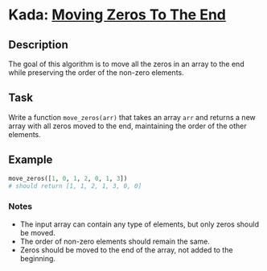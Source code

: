 # Kada: [Moving Zeros To The End](https://www.codewars.com/kata/52597aa56021e91c93000cb0)

## Description
The goal of this algorithm is to move all the zeros in an array to the end while preserving the order of the non-zero elements. 

## Task
Write a function `move_zeros(arr)` that takes an array `arr` and returns a new array with all zeros moved to the end, maintaining the order of the other elements.

## Example
```python
move_zeros([1, 0, 1, 2, 0, 1, 3])
# should return [1, 1, 2, 1, 3, 0, 0]
```

### Notes
- The input array can contain any type of elements, but only zeros should be moved.
- The order of non-zero elements should remain the same.
- Zeros should be moved to the end of the array, not added to the beginning.